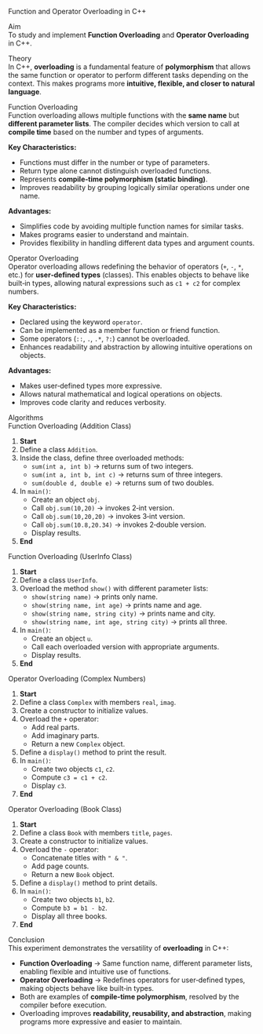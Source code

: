 Function and Operator Overloading in C++

Aim  
To study and implement **Function Overloading** and **Operator Overloading** in C++.

Theory  
In C++, **overloading** is a fundamental feature of **polymorphism** that allows the same function or operator to perform different tasks depending on the context. This makes programs more **intuitive, flexible, and closer to natural language**.

Function Overloading  
Function overloading allows multiple functions with the **same name** but **different parameter lists**. The compiler decides which version to call at **compile time** based on the number and types of arguments.  

**Key Characteristics:**
- Functions must differ in the number or type of parameters.  
- Return type alone cannot distinguish overloaded functions.  
- Represents **compile‑time polymorphism (static binding)**.  
- Improves readability by grouping logically similar operations under one name.  

**Advantages:**
- Simplifies code by avoiding multiple function names for similar tasks.  
- Makes programs easier to understand and maintain.  
- Provides flexibility in handling different data types and argument counts.  

Operator Overloading  
Operator overloading allows redefining the behavior of operators (`+`, `-`, `*`, etc.) for **user‑defined types** (classes). This enables objects to behave like built‑in types, allowing natural expressions such as `c1 + c2` for complex numbers.  

**Key Characteristics:**
- Declared using the keyword `operator`.  
- Can be implemented as a member function or friend function.  
- Some operators (`::`, `.`, `.*`, `?:`) cannot be overloaded.  
- Enhances readability and abstraction by allowing intuitive operations on objects.  

**Advantages:**
- Makes user‑defined types more expressive.  
- Allows natural mathematical and logical operations on objects.  
- Improves code clarity and reduces verbosity.  

Algorithms  
Function Overloading (Addition Class)
1. **Start**  
2. Define a class `Addition`.  
3. Inside the class, define three overloaded methods:  
   - `sum(int a, int b)` → returns sum of two integers.  
   - `sum(int a, int b, int c)` → returns sum of three integers.  
   - `sum(double d, double e)` → returns sum of two doubles.  
4. In `main()`:  
   - Create an object `obj`.  
   - Call `obj.sum(10,20)` → invokes 2‑int version.  
   - Call `obj.sum(10,20,20)` → invokes 3‑int version.  
   - Call `obj.sum(10.8,20.34)` → invokes 2‑double version.  
   - Display results.  
5. **End**

Function Overloading (UserInfo Class)
1. **Start**  
2. Define a class `UserInfo`.  
3. Overload the method `show()` with different parameter lists:  
   - `show(string name)` → prints only name.  
   - `show(string name, int age)` → prints name and age.  
   - `show(string name, string city)` → prints name and city.  
   - `show(string name, int age, string city)` → prints all three.  
4. In `main()`:  
   - Create an object `u`.  
   - Call each overloaded version with appropriate arguments.  
   - Display results.  
5. **End**

Operator Overloading (Complex Numbers)
1. **Start**  
2. Define a class `Complex` with members `real`, `imag`.  
3. Create a constructor to initialize values.  
4. Overload the `+` operator:  
   - Add real parts.  
   - Add imaginary parts.  
   - Return a new `Complex` object.  
5. Define a `display()` method to print the result.  
6. In `main()`:  
   - Create two objects `c1`, `c2`.  
   - Compute `c3 = c1 + c2`.  
   - Display `c3`.  
7. **End**

Operator Overloading (Book Class)
1. **Start**  
2. Define a class `Book` with members `title`, `pages`.  
3. Create a constructor to initialize values.  
4. Overload the `-` operator:  
   - Concatenate titles with `" & "`.  
   - Add page counts.  
   - Return a new `Book` object.  
5. Define a `display()` method to print details.  
6. In `main()`:  
   - Create two objects `b1`, `b2`.  
   - Compute `b3 = b1 - b2`.  
   - Display all three books.  
7. **End**

Conclusion  
This experiment demonstrates the versatility of **overloading** in C++:  

- **Function Overloading** → Same function name, different parameter lists, enabling flexible and intuitive use of functions.  
- **Operator Overloading** → Redefines operators for user‑defined types, making objects behave like built‑in types.  
- Both are examples of **compile‑time polymorphism**, resolved by the compiler before execution.  
- Overloading improves **readability, reusability, and abstraction**, making programs more expressive and easier to maintain.

